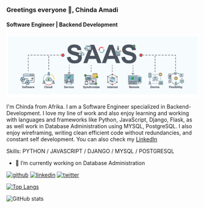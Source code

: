 ### Greetings everyone 👋, Chinda Amadi

#### Software Engineer | Backend Development

![Software Engineer | Backend Development](https://github.com/mansachinda/mansachinda/blob/main/ALXSaaS.png)

I'm Chinda from Afrika.
I am a Software Engineer specialized in Backend-Development.
I love my line of work and also enjoy learning and working with languages and frameworks like Python, JavaScript, Django, Flask, as as well work in Database Administration using MYSQL, PostgreSQL.
I also enjoy wireframing, writing clean efficient code without redundancies, and constant self development.
You can also check my [LinkedIn](linkedin.com/chinda-amadi)

Skills: PYTHON / JAVASCRIPT / DJANGO / MYSQL / POSTGRESQL

- 🔭 I’m currently working on Database Administration 


[<img src='https://cdn.jsdelivr.net/npm/simple-icons@3.0.1/icons/github.svg' alt='github' height='40'>](https://github.com/mansachinda)  [<img src='https://cdn.jsdelivr.net/npm/simple-icons@3.0.1/icons/linkedin.svg' alt='linkedin' height='40'>](https://www.linkedin.com/in/chinda-amadi/)  [<img src='https://cdn.jsdelivr.net/npm/simple-icons@3.0.1/icons/twitter.svg' alt='twitter' height='40'>](https://twitter.com/Mansachi)  

[![Top Langs](https://github-readme-stats.vercel.app/api/top-langs/?username=mansachinda)](https://github.com/anuraghazra/github-readme-stats)

![GitHub stats](https://github-readme-stats.vercel.app/api?username=mansachinda&show_icons=true)  

